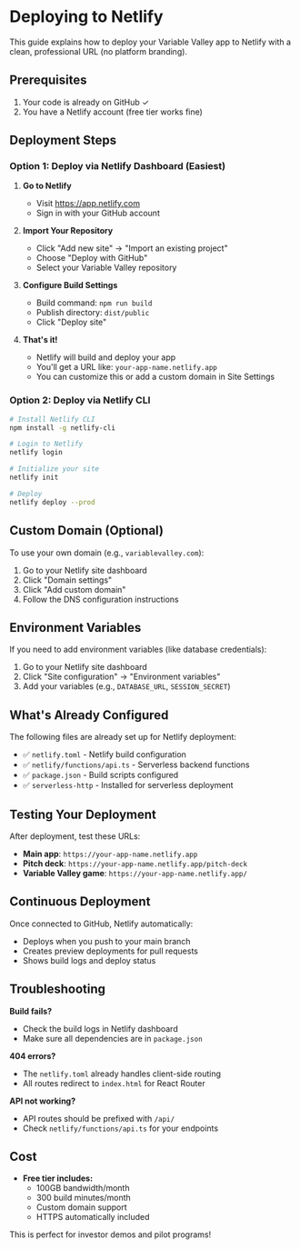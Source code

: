 # Deploying to Netlify

This guide explains how to deploy your Variable Valley app to Netlify with a clean, professional URL (no platform branding).

## Prerequisites

1. Your code is already on GitHub ✓
2. You have a Netlify account (free tier works fine)

## Deployment Steps

### Option 1: Deploy via Netlify Dashboard (Easiest)

1. **Go to Netlify**
   - Visit https://app.netlify.com
   - Sign in with your GitHub account

2. **Import Your Repository**
   - Click "Add new site" → "Import an existing project"
   - Choose "Deploy with GitHub"
   - Select your Variable Valley repository

3. **Configure Build Settings**
   - Build command: `npm run build`
   - Publish directory: `dist/public`
   - Click "Deploy site"

4. **That's it!** 
   - Netlify will build and deploy your app
   - You'll get a URL like: `your-app-name.netlify.app`
   - You can customize this or add a custom domain in Site Settings

### Option 2: Deploy via Netlify CLI

```bash
# Install Netlify CLI
npm install -g netlify-cli

# Login to Netlify
netlify login

# Initialize your site
netlify init

# Deploy
netlify deploy --prod
```

## Custom Domain (Optional)

To use your own domain (e.g., `variablevalley.com`):

1. Go to your Netlify site dashboard
2. Click "Domain settings"
3. Click "Add custom domain"
4. Follow the DNS configuration instructions

## Environment Variables

If you need to add environment variables (like database credentials):

1. Go to your Netlify site dashboard
2. Click "Site configuration" → "Environment variables"
3. Add your variables (e.g., `DATABASE_URL`, `SESSION_SECRET`)

## What's Already Configured

The following files are already set up for Netlify deployment:

- ✅ `netlify.toml` - Netlify build configuration
- ✅ `netlify/functions/api.ts` - Serverless backend functions
- ✅ `package.json` - Build scripts configured
- ✅ `serverless-http` - Installed for serverless deployment

## Testing Your Deployment

After deployment, test these URLs:

- **Main app**: `https://your-app-name.netlify.app`
- **Pitch deck**: `https://your-app-name.netlify.app/pitch-deck`
- **Variable Valley game**: `https://your-app-name.netlify.app/`

## Continuous Deployment

Once connected to GitHub, Netlify automatically:
- Deploys when you push to your main branch
- Creates preview deployments for pull requests
- Shows build logs and deploy status

## Troubleshooting

**Build fails?**
- Check the build logs in Netlify dashboard
- Make sure all dependencies are in `package.json`

**404 errors?**
- The `netlify.toml` already handles client-side routing
- All routes redirect to `index.html` for React Router

**API not working?**
- API routes should be prefixed with `/api/`
- Check `netlify/functions/api.ts` for your endpoints

## Cost

- **Free tier includes:**
  - 100GB bandwidth/month
  - 300 build minutes/month
  - Custom domain support
  - HTTPS automatically included

This is perfect for investor demos and pilot programs!
